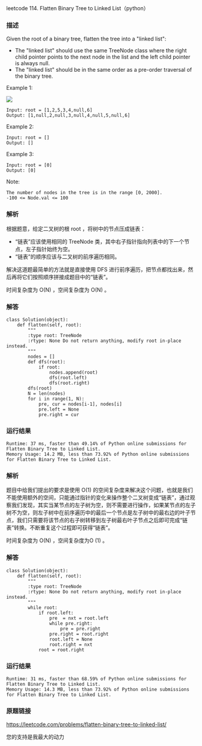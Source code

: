 leetcode  114. Flatten Binary Tree to Linked List（python）




### 描述



Given the root of a binary tree, flatten the tree into a "linked list":

* The "linked list" should use the same TreeNode class where the right child pointer points to the next node in the list and the left child pointer is always null.
* The "linked list" should be in the same order as a pre-order traversal of the binary tree.


Example 1:

![](https://assets.leetcode.com/uploads/2021/01/14/flaten.jpg)

	Input: root = [1,2,5,3,4,null,6]
	Output: [1,null,2,null,3,null,4,null,5,null,6]

	
Example 2:

	Input: root = []
	Output: []


Example 3:


	Input: root = [0]
	Output: [0]


Note:


	The number of nodes in the tree is in the range [0, 2000].
	-100 <= Node.val <= 100

### 解析

根据题意，给定二叉树的根 root ，将树中的节点压成链表：

* “链表”应该使用相同的 TreeNode 类，其中右子指针指向列表中的下一个节点，左子指针始终为空。
* “链表”的顺序应该与二叉树的前序遍历相同。

解决这道题最简单的方法就是直接使用 DFS 进行前序遍历，把节点都找出来，然后再将它们按照顺序拼接成题目中的“链表”。

时间复杂度为 O(N) ，空间复杂度为 O(N) 。

### 解答

	class Solution(object):
	    def flatten(self, root):
	        """
	        :type root: TreeNode
	        :rtype: None Do not return anything, modify root in-place instead.
	        """
	        nodes = []
	        def dfs(root):
	            if root:
	                nodes.append(root)
	                dfs(root.left)
	                dfs(root.right)
	        dfs(root)
	        N = len(nodes)
	        for i in range(1, N):
	            pre, cur = nodes[i-1], nodes[i]
	            pre.left = None
	            pre.right = cur

### 运行结果

	Runtime: 37 ms, faster than 49.14% of Python online submissions for Flatten Binary Tree to Linked List.
	Memory Usage: 14.2 MB, less than 73.92% of Python online submissions for Flatten Binary Tree to Linked List.

### 解析

题目中给我们提出的要求是使用 O(1) 的空间复杂度来解决这个问题，也就是我们不能使用额外的空间，只能通过指针的变化来操作整个二叉树变成“链表”，通过观察我们发现，其实当某节点的左子树为空，则不需要进行操作，如果某节点的左子树不为空，则左子树中在前序遍历中的最后一个节点是左子树中的最右边的叶子节点，我们只需要将该节点的右子树转移到左子树最右叶子节点之后即可完成“链表”转换。不断重复这个过程即可获得“链表”。

时间复杂度为 O(N) ，空间复杂度为O (1) 。

### 解答
	class Solution(object):
	    def flatten(self, root):
	        """
	        :type root: TreeNode
	        :rtype: None Do not return anything, modify root in-place instead.
	        """
	        while root:
	            if root.left:
	                pre  = nxt = root.left
	                while pre.right:
	                    pre = pre.right
	                pre.right = root.right
	                root.left = None
	                root.right = nxt
	            root = root.right
	        

### 运行结果

	Runtime: 31 ms, faster than 68.59% of Python online submissions for Flatten Binary Tree to Linked List.
	Memory Usage: 14.3 MB, less than 73.92% of Python online submissions for Flatten Binary Tree to Linked List.

### 原题链接

https://leetcode.com/problems/flatten-binary-tree-to-linked-list/


您的支持是我最大的动力
